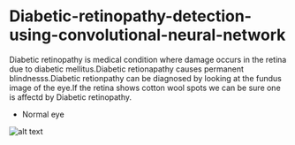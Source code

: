 # Diabetic-retinopathy-detection-using-convolutional-neural-network

Diabetic retinopathy is medical condition where damage occurs in the retina due to diabetic mellitus.Diabetic retionapathy causes permanent blindnesss.Diabetic retionpathy can be diagnosed by looking at the fundus image of the eye.If the retina shows cotton wool spots we can be sure one is affectd by Diabetic retinopathy.

* Normal eye

![alt text](https://www.researchgate.net/profile/Andrzej_Grzybowski/publication/230588882/figure/fig4/AS:601678592086022@1520462763212/The-left-eye-fundus-after-treatment-The-retinal-vessels-abnormalities-returned-to_Q320.jpg)
